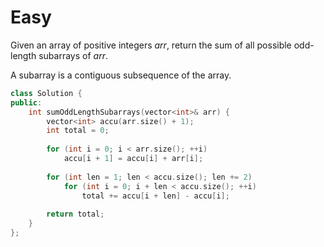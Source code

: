 # Easy

Given an array of positive integers $arr$, return the sum of all possible odd-length subarrays of $arr$.

A subarray is a contiguous subsequence of the array.

```cpp
class Solution {
public:
    int sumOddLengthSubarrays(vector<int>& arr) {
        vector<int> accu(arr.size() + 1);
        int total = 0;
        
        for (int i = 0; i < arr.size(); ++i)
            accu[i + 1] = accu[i] + arr[i];
        
        for (int len = 1; len < accu.size(); len += 2)
            for (int i = 0; i + len < accu.size(); ++i)
                total += accu[i + len] - accu[i];
        
        return total;
    }
};
```
